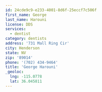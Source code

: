 ```yaml
---
id: 24cde9c9-e233-4001-8d6f-25eccf7c506f
first_name: George
last_name: Harouni
license: DDS
services:
  - dentist
category: dentists
address: '731 Mall Ring Cir'
city: Henderson
state: NV
zip: '89014'
phone: '(702) 434-9464'
title: 'George Harouni'
_geoloc:
  lng: -115.0778
  lat: 36.045811
---
```

